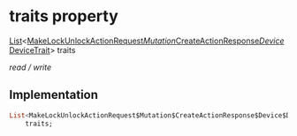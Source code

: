 


# traits property






[List](https://api.dart.dev/stable/2.12.3/dart-core/List-class.html)&lt;[MakeLockUnlockActionRequest$Mutation$CreateActionResponse$Device$DeviceTrait](../../package-yonomi_sdk_dart_graphql_devices_lock_lock_queries.graphql/MakeLockUnlockActionRequest$Mutation$CreateActionResponse$Device$DeviceTrait-class.md)> traits
  
_read / write_






## Implementation

```dart
List<MakeLockUnlockActionRequest$Mutation$CreateActionResponse$Device$DeviceTrait>
    traits;


```







